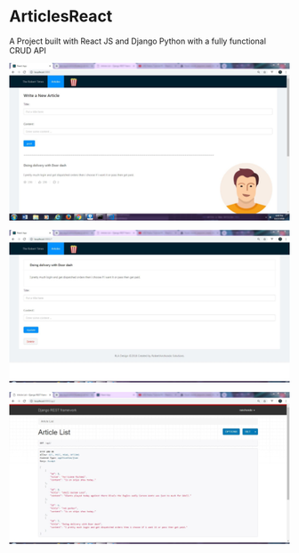 # ArticlesReact
A Project built with React JS and Django Python with a fully functional CRUD API


![Alt text](articles1.JPG?raw=true)

![Alt text](articles2.JPG?raw=true)

![Alt text](articles3.JPG?raw=true)
